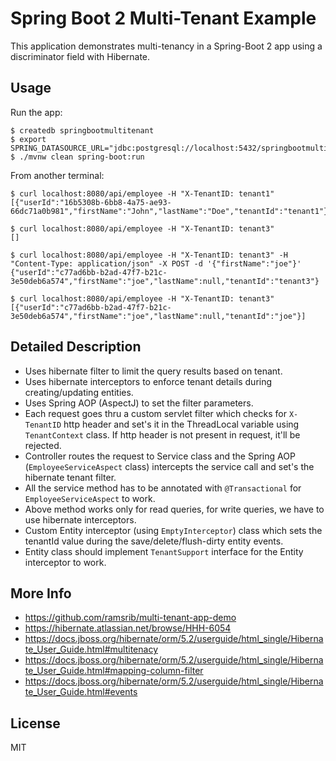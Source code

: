 # Spring Boot 2 Multi-Tenant Example

This application demonstrates multi-tenancy in a Spring-Boot 2 app 
using a discriminator field with Hibernate.

## Usage

Run the app:

```sh-session
$ createdb springbootmultitenant
$ export SPRING_DATASOURCE_URL="jdbc:postgresql://localhost:5432/springbootmultitenant"
$ ./mvnw clean spring-boot:run
```

From another terminal:

```sh-session
$ curl localhost:8080/api/employee -H "X-TenantID: tenant1" 
[{"userId":"16b5308b-6bb8-4a75-ae93-66dc71a0b981","firstName":"John","lastName":"Doe","tenantId":"tenant1"}]

$ curl localhost:8080/api/employee -H "X-TenantID: tenant3" 
[]

$ curl localhost:8080/api/employee -H "X-TenantID: tenant3" -H "Content-Type: application/json" -X POST -d '{"firstName":"joe"}'
{"userId":"c77ad6bb-b2ad-47f7-b21c-3e50deb6a574","firstName":"joe","lastName":null,"tenantId":"tenant3"}

$ curl localhost:8080/api/employee -H "X-TenantID: tenant3" 
[{"userId":"c77ad6bb-b2ad-47f7-b21c-3e50deb6a574","firstName":"joe","lastName":null,"tenantId":"joe"}]
```

## Detailed Description

* Uses hibernate filter to limit the query results based on tenant.
* Uses hibernate interceptors to enforce tenant details during creating/updating entities.
* Uses Spring AOP (AspectJ) to set the filter parameters.
* Each request goes thru a custom servlet filter which checks for `X-TenantID` http header and set's it in the ThreadLocal variable using `TenantContext` class. If http header is not present in request, it'll be rejected.
* Controller routes the request to Service class and the Spring AOP (`EmployeeServiceAspect` class) intercepts the service call and set's the hibernate tenant filter.
* All the service method has to be annotated with `@Transactional` for `EmployeeServiceAspect` to work.
* Above method works only for read queries, for write queries, we have to use hibernate interceptors.
* Custom Entity interceptor (using `EmptyInterceptor`) class which sets the tenantId value during the save/delete/flush-dirty entity events.
* Entity class should implement `TenantSupport` interface for the Entity interceptor to work. 

## More Info

* https://github.com/ramsrib/multi-tenant-app-demo
* https://hibernate.atlassian.net/browse/HHH-6054
* https://docs.jboss.org/hibernate/orm/5.2/userguide/html_single/Hibernate_User_Guide.html#multitenacy
* https://docs.jboss.org/hibernate/orm/5.2/userguide/html_single/Hibernate_User_Guide.html#mapping-column-filter
* https://docs.jboss.org/hibernate/orm/5.2/userguide/html_single/Hibernate_User_Guide.html#events

## License

MIT